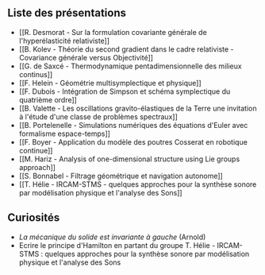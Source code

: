 ## Liste des présentations
- [[R. Desmorat - Sur la formulation covariante générale de l'hyperélasticité relativiste]]
- [[B. Kolev - Théorie du second gradient dans le cadre relativiste - Covariance générale versus Objectivité]]
- [[G. de Saxcé - Thermodynamique pentadimensionnelle des milieux continus]]
- [[F. Helein - Géométrie multisymplectique et physique]]
- [[F. Dubois - Intégration de Simpson et schéma symplectique du quatrième ordre]]
- [[B. Valette - Les oscillations gravito-élastiques de la Terre une invitation à l'étude d'une classe de problèmes spectraux]]
- [[B. Portelenelle - Simulations numériques des équations d'Euler avec formalisme espace-temps]]
- [[F. Boyer - Application du modèle des poutres Cosserat en robotique continue]]
- [[M. Hariz - Analysis of one-dimensional structure using Lie groups approach]]
- [[S. Bonnabel - Filtrage géométrique et navigation autonome]]
- [[T. Hélie - IRCAM-STMS - quelques approches pour la synthèse sonore par modélisation physique et l'analyse des Sons]]
## Curiosités
- *La mécanique du solide est invariante à gauche* (Arnold)
- Ecrire le principe d'Hamilton en partant du groupe
T. Hélie - IRCAM-STMS : quelques approches pour la synthèse sonore par modélisation physique et l'analyse des Sons

